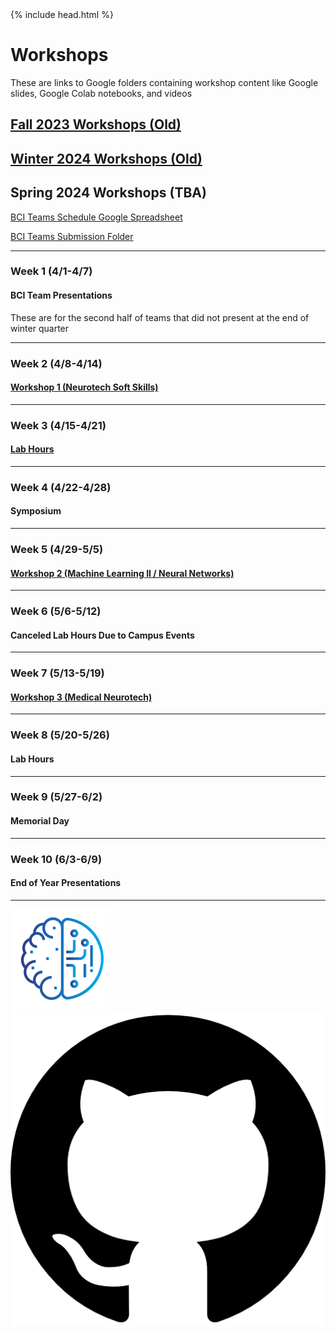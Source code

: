 <head>
  {% include head.html %}
  <title>CruX GitHub Page Home</title>
  <link rel="icon" type="image/x-icon" href="../images/favicon.ico">
</head>

<link rel="stylesheet" href="../css/styles.css">

# Workshops

These are links to Google folders containing workshop content like Google slides, Google Colab notebooks, and videos

## [Fall 2023 Workshops (Old)](FallWorkshops.md)

## [Winter 2024 Workshops (Old)](WinterWorkshops.md)

## Spring 2024 Workshops (TBA)

[BCI Teams Schedule Google Spreadsheet](https://docs.google.com/spreadsheets/d/1OMSgSO6YgTI3UNketSgY3b3-MV9oiLd0ZNcdZFaUvuU/edit#gid=1832398789)

[BCI Teams Submission Folder](https://drive.google.com/drive/folders/1foow4_pacHGtoGGKtxP308MsGxsReQL4?usp=drive_link)

---

### Week 1 (4/1-4/7)
#### BCI Team Presentations
These are for the second half of teams that did not present at the end of winter quarter

---
### Week 2 (4/8-4/14)
#### [Workshop 1 (Neurotech Soft Skills)](https://drive.google.com/drive/folders/1fqOAi-qVlsauQbaNBWFDMbRKoCTs_ip2?usp=sharing)
---

### Week 3 (4/15-4/21)
#### [Lab Hours](https://docs.google.com/spreadsheets/d/1s9dI6kMF_f4R9B4pniQbEj1RsT5Bh750J74ocsvlRkQ/edit#gid=0)
---
### Week 4 (4/22-4/28)
#### Symposium
---

### Week 5 (4/29-5/5)
#### [Workshop 2 (Machine Learning II / Neural Networks)](https://drive.google.com/drive/folders/1bKucnYQD8hDzkax8kegtn5Rcb5raVT2U?usp=sharing)
---

### Week 6 (5/6-5/12)
#### Canceled Lab Hours Due to Campus Events
---

### Week 7 (5/13-5/19)
#### [Workshop 3 (Medical Neurotech)](https://drive.google.com/drive/folders/1Mm1koUOWkf8XPgb0gnsmjs4AzdNRmR49?usp=sharing)
---

### Week 8 (5/20-5/26)
#### Lab Hours
---

### Week 9 (5/27-6/2)
#### Memorial Day
---

### Week 10 (6/3-6/9)
#### End of Year Presentations
---

<footer>
    <div id = "images">
        <a href="https://cruxucla.com">
        <img  class = "logo" border = "0" src = "../images/cruxUclaLogo.webp" alt = "CruX UCLA"/>
        </a>
        <a href="https://github.com/CruXUCLA">
        <img class = "logo" border = "0" src = "../images/githubLogo.png" alt = "Github"/>
        </a>
    </div>
</footer>
